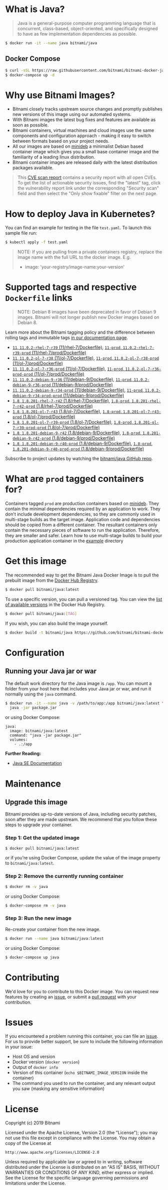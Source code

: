 # What is Java?

> Java is a general-purpose computer programming language that is concurrent, class-based, object-oriented, and specifically designed to have as few implementation dependencies as possible.

```bash
$ docker run -it --name java bitnami/java
```

## Docker Compose

```bash
$ curl -sSL https://raw.githubusercontent.com/bitnami/bitnami-docker-java/master/docker-compose.yml > docker-compose.yml
$ docker-compose up -d
```

# Why use Bitnami Images?

* Bitnami closely tracks upstream source changes and promptly publishes new versions of this image using our automated systems.
* With Bitnami images the latest bug fixes and features are available as soon as possible.
* Bitnami containers, virtual machines and cloud images use the same components and configuration approach - making it easy to switch between formats based on your project needs.
* All our images are based on [minideb](https://github.com/bitnami/minideb) a minimalist Debian based container image which gives you a small base container image and the familiarity of a leading linux distribution.
* Bitnami container images are released daily with the latest distribution packages available.


> This [CVE scan report](https://quay.io/repository/bitnami/java?tab=tags) contains a security report with all open CVEs. To get the list of actionable security issues, find the "latest" tag, click the vulnerability report link under the corresponding "Security scan" field and then select the "Only show fixable" filter on the next page.

# How to deploy Java in Kubernetes?

You can find an example for testing in the file `test.yaml`. To launch this sample file run:

```bash
$ kubectl apply -f test.yaml
```

> NOTE: If you are pulling from a private containers registry, replace the image name with the full URL to the docker image. E.g.
>
> - image: 'your-registry/image-name:your-version'

# Supported tags and respective `Dockerfile` links

> NOTE: Debian 8 images have been deprecated in favor of Debian 9 images. Bitnami will not longer publish new Docker images based on Debian 8.

Learn more about the Bitnami tagging policy and the difference between rolling tags and immutable tags [in our documentation page](https://docs.bitnami.com/containers/how-to/understand-rolling-tags-containers/).


- [`11`, `11.0.2-rhel-7-r39` (11/rhel-7/Dockerfile)](https://github.com/bitnami/bitnami-docker-java/blob/11.0.2-rhel-7-r39/11/rhel-7/Dockerfile), [`11-prod`, `11.0.2-rhel-7-r39-prod` (11/rhel-7/prod/Dockerfile)](https://github.com/bitnami/bitnami-docker-java/blob/11.0.2-rhel-7-r39/11/rhel-7/prod/Dockerfile)
- [`11`, `11.0.2-ol-7-r38` (11/ol-7/Dockerfile)](https://github.com/bitnami/bitnami-docker-java/blob/11.0.2-ol-7-r38/11/ol-7/Dockerfile), [`11-prod`, `11.0.2-ol-7-r38-prod` (11/ol-7/prod/Dockerfile)](https://github.com/bitnami/bitnami-docker-java/blob/11.0.2-ol-7-r38/11/ol-7/prod/Dockerfile)
- [`11`, `11.0.2-ol-7-r36-prod` (11/ol-7/Dockerfile)](https://github.com/bitnami/bitnami-docker-java/blob/11.0.2-ol-7-r36-prod/11/ol-7/Dockerfile), [`11-prod`, `11.0.2-ol-7-r36-prod-prod` (11/ol-7/prod/Dockerfile)](https://github.com/bitnami/bitnami-docker-java/blob/11.0.2-ol-7-r36-prod/11/ol-7/prod/Dockerfile)
- [`11`, `11.0.2-debian-9-r36` (11/debian-9/Dockerfile)](https://github.com/bitnami/bitnami-docker-java/blob/11.0.2-debian-9-r36/11/debian-9/Dockerfile), [`11-prod`, `11.0.2-debian-9-r36-prod` (11/debian-9/prod/Dockerfile)](https://github.com/bitnami/bitnami-docker-java/blob/11.0.2-debian-9-r36/11/debian-9/prod/Dockerfile)
- [`11`, `11.0.2-debian-9-r34-prod` (11/debian-9/Dockerfile)](https://github.com/bitnami/bitnami-docker-java/blob/11.0.2-debian-9-r34-prod/11/debian-9/Dockerfile), [`11-prod`, `11.0.2-debian-9-r34-prod-prod` (11/debian-9/prod/Dockerfile)](https://github.com/bitnami/bitnami-docker-java/blob/11.0.2-debian-9-r34-prod/11/debian-9/prod/Dockerfile)
- [`1.8`, `1.8.201-rhel-7-r42` (1.8/rhel-7/Dockerfile)](https://github.com/bitnami/bitnami-docker-java/blob/1.8.201-rhel-7-r42/1.8/rhel-7/Dockerfile), [`1.8-prod`, `1.8.201-rhel-7-r42-prod` (1.8/rhel-7/prod/Dockerfile)](https://github.com/bitnami/bitnami-docker-java/blob/1.8.201-rhel-7-r42/1.8/rhel-7/prod/Dockerfile)
- [`1.8`, `1.8.201-ol-7-r43` (1.8/ol-7/Dockerfile)](https://github.com/bitnami/bitnami-docker-java/blob/1.8.201-ol-7-r43/1.8/ol-7/Dockerfile), [`1.8-prod`, `1.8.201-ol-7-r43-prod` (1.8/ol-7/prod/Dockerfile)](https://github.com/bitnami/bitnami-docker-java/blob/1.8.201-ol-7-r43/1.8/ol-7/prod/Dockerfile)
- [`1.8`, `1.8.201-ol-7-r39-prod` (1.8/ol-7/Dockerfile)](https://github.com/bitnami/bitnami-docker-java/blob/1.8.201-ol-7-r39-prod/1.8/ol-7/Dockerfile), [`1.8-prod`, `1.8.201-ol-7-r39-prod-prod` (1.8/ol-7/prod/Dockerfile)](https://github.com/bitnami/bitnami-docker-java/blob/1.8.201-ol-7-r39-prod/1.8/ol-7/prod/Dockerfile)
- [`1.8`, `1.8.201-debian-9-r42` (1.8/debian-9/Dockerfile)](https://github.com/bitnami/bitnami-docker-java/blob/1.8.201-debian-9-r42/1.8/debian-9/Dockerfile), [`1.8-prod`, `1.8.201-debian-9-r42-prod` (1.8/debian-9/prod/Dockerfile)](https://github.com/bitnami/bitnami-docker-java/blob/1.8.201-debian-9-r42/1.8/debian-9/prod/Dockerfile)
- [`1.8`, `1.8.201-debian-9-r40-prod` (1.8/debian-9/Dockerfile)](https://github.com/bitnami/bitnami-docker-java/blob/1.8.201-debian-9-r40-prod/1.8/debian-9/Dockerfile), [`1.8-prod`, `1.8.201-debian-9-r40-prod-prod` (1.8/debian-9/prod/Dockerfile)](https://github.com/bitnami/bitnami-docker-java/blob/1.8.201-debian-9-r40-prod/1.8/debian-9/prod/Dockerfile)

Subscribe to project updates by watching the [bitnami/java GitHub repo](https://github.com/bitnami/bitnami-docker-java).

# What are `prod` tagged containers for?

Containers tagged `prod` are production containers based on [minideb](https://github.com/bitnami/minideb). They contain the minimal dependencies required by an application to work.
They don't include development dependencies, so they are commonly used in multi-stage builds as the target image. Application code and dependencies should be copied from a different container.
The resultant containers only contain the necessary pieces of software to run the application. Therefore, they are smaller and safer.
Learn how to use multi-stage builds to build your production application container in the [example](/example) directory

# Get this image

The recommended way to get the Bitnami Java Docker Image is to pull the prebuilt image from the [Docker Hub Registry](https://hub.docker.com/r/bitnami/java).

```bash
$ docker pull bitnami/java:latest
```

To use a specific version, you can pull a versioned tag. You can view the [list of available versions](https://hub.docker.com/r/bitnami/java/tags/) in the Docker Hub Registry.

```bash
$ docker pull bitnami/java:[TAG]
```

If you wish, you can also build the image yourself.

```bash
$ docker build -t bitnami/java https://github.com/bitnami/bitnami-docker-java.git
```

# Configuration

## Running your Java jar or war

The default work directory for the Java image is `/app`. You can mount a folder from your host here that includes your Java jar or war, and run it normally using the `java` command.

```bash
$ docker run -it --name java -v /path/to/app:/app bitnami/java:latest \
  java -jar package.jar
```

or using Docker Compose:

```
java:
  image: bitnami/java:latest
  command: "java -jar package.jar"
  volumes:
    - .:/app
```

**Further Reading:**

  - [Java SE Documentation](https://docs.oracle.com/javase/8/docs/api/)

# Maintenance

## Upgrade this image

Bitnami provides up-to-date versions of Java, including security patches, soon after they are made upstream. We recommend that you follow these steps to upgrade your container.

### Step 1: Get the updated image

```bash
$ docker pull bitnami/java:latest
```

or if you're using Docker Compose, update the value of the image property to `bitnami/java:latest`.

### Step 2: Remove the currently running container

```bash
$ docker rm -v java
```

or using Docker Compose:

```bash
$ docker-compose rm -v java
```

### Step 3: Run the new image

Re-create your container from the new image.

```bash
$ docker run --name java bitnami/java:latest
```

or using Docker Compose:

```bash
$ docker-compose up java
```

# Contributing

We'd love for you to contribute to this Docker image. You can request new features by creating an [issue](https://github.com/bitnami/bitnami-docker-java/issues), or submit a [pull request](https://github.com/bitnami/bitnami-docker-java/pulls) with your contribution.

# Issues

If you encountered a problem running this container, you can file an [issue](https://github.com/bitnami/bitnami-docker-java/issues). For us to provide better support, be sure to include the following information in your issue:

- Host OS and version
- Docker version (`docker version`)
- Output of `docker info`
- Version of this container (`echo $BITNAMI_IMAGE_VERSION` inside the container)
- The command you used to run the container, and any relevant output you saw (masking any sensitive
information)

# License

Copyright (c) 2019 Bitnami

Licensed under the Apache License, Version 2.0 (the "License");
you may not use this file except in compliance with the License.
You may obtain a copy of the License at

    http://www.apache.org/licenses/LICENSE-2.0

Unless required by applicable law or agreed to in writing, software
distributed under the License is distributed on an "AS IS" BASIS,
WITHOUT WARRANTIES OR CONDITIONS OF ANY KIND, either express or implied.
See the License for the specific language governing permissions and
limitations under the License.
